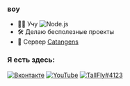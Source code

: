 ### воу

- 🧑‍💻 Учу ![Node.js](https://img.shields.io/badge/Node.js-3c873a?logo=node.js&logoColor=white)
- 🛠️ Делаю бесполезные проекты
- 🌿 Cервер [Catangens](https://catangens.ru)

### Я есть здесь:
[![Вконтакте](https://img.shields.io/badge/Вконтакте-blue?logo=vk)](https://vk.com/tallfly)
[![YouTube](https://img.shields.io/badge/YouTube-FF0000?logo=youtube)](https://youtube.com/@T4llFly)
[![TallFly#4123](https://img.shields.io/badge/TallFly%234123-7289DA?logo=discord&logoColor=white)](https://discord.com/users/478115060791640105/)

<!--
**T4llFly/T4llFly** is a ✨ _special_ ✨ repository because its `README.md` (this file) appears on your GitHub profile.

Here are some ideas to get you started:

- 🔭 I’m currently working on ...
- 🌱 I’m currently learning ...
- 👯 I’m looking to collaborate on ...
- 🤔 I’m looking for help with ...
- 💬 Ask me about ...
- 📫 How to reach me: ...
- 😄 Pronouns: ...
- ⚡ Fun fact: ...
-->
